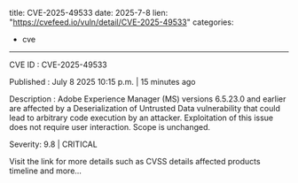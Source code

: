  
title: CVE-2025-49533
date: 2025-7-8
lien: "https://cvefeed.io/vuln/detail/CVE-2025-49533"
categories:
  - cve
---

CVE ID : CVE-2025-49533

Published :  July 8
2025
10:15 p.m. | 15 minutes ago

Description : Adobe Experience Manager (MS) versions 6.5.23.0 and earlier are affected by a Deserialization of Untrusted Data vulnerability that could lead to arbitrary code execution by an attacker. Exploitation of this issue does not require user interaction. Scope is unchanged.

Severity: 9.8 | CRITICAL

Visit the link for more details
such as CVSS details
affected products
timeline
and more...
